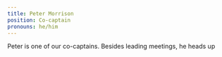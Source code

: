 ```yaml
---
title: Peter Morrison
position: Co-captain
pronouns: he/him
---
```

Peter is one of our co-captains. Besides leading meetings, he heads up